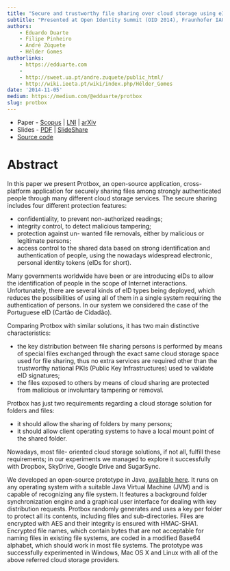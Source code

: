 ```yaml
---
title: "Secure and trustworthy file sharing over cloud storage using eID tokens"
subtitle: "Presented at Open Identity Summit (OID 2014), Fraunhofer IAO Institute Center, Stuttgart, Germany, 4-6 November 2014"
authors:
    - Eduardo Duarte
    - Filipe Pinheiro
    - André Zúquete
    - Hélder Gomes
authorlinks:
    - https://edduarte.com
    - 
    - http://sweet.ua.pt/andre.zuquete/public_html/
    - http://wiki.ieeta.pt/wiki/index.php/Hélder_Gomes
date: '2014-11-05'
medium: https://medium.com/@edduarte/protbox
slug: protbox
---
```


- Paper - [Scopus](http://www.scopus.com/inward/record.url?eid=2-s2.0-84919383572&partnerID=tZOtx3y1) | [LNI](http://subs.emis.de/LNI/Proceedings/Proceedings237/article15.html) | [arXiv](http://arxiv.org/abs/1501.03139)
- Slides - [PDF](/openidentity2014/slides.pdf) | [SlideShare](http://www.slideshare.net/EduardoDuarte33/oid2014presentation)
- [Source code](https://github.com/edduarte/protbox)

# Abstract

In this paper we present Protbox, an open-source application, cross-platform
application for securely sharing files among strongly authenticated people
through many different cloud storage services. The secure sharing includes four
different protection features:

- confidentiality, to prevent non-authorized readings;
- integrity control, to detect malicious tampering;
- protection against un- wanted file removals, either by malicious or
  legitimate persons;
- access control to the shared data based on strong identification and
  authentication of people, using the nowadays widespread electronic, personal
  identity tokens (eIDs for short).

Many governments worldwide have been or are introducing eIDs to allow the
identification of people in the scope of Internet interactions. Unfortunately,
there are several kinds of eID types being deployed, which reduces the
possibilities of using all of them in a single system requiring the
authentication of persons. In our system we considered the case of the
Portuguese eID (Cartão de Cidadão).

Comparing Protbox with similar solutions, it has two main distinctive
characteristics:

- the key distribution between file sharing persons is performed by means of
  special files exchanged through the exact same cloud storage space used for
  file sharing, thus no extra services are required other than the trustworthy
  national PKIs (Public Key Infrastructures) used to validate eID signatures;
- the files exposed to others by means of cloud sharing are protected from
  malicious or involuntary tampering or removal.

Protbox has just two requirements regarding a cloud storage solution for
folders and files:

- it should allow the sharing of folders by many persons;
- it should allow client operating systems to have a local mount point of the
  shared folder.

Nowadays, most file- oriented cloud storage solutions, if not all, fulfill
these requirements; in our experiments we managed to explore it successfully
with Dropbox, SkyDrive, Google Drive and SugarSync.

We developed an open-source prototype in Java, [available
here](https://github.com/edduarte/protbox). It runs on any operating system
with a suitable Java Virtual Machine (JVM) and is capable of recognizing any
file system. It features a background folder synchronization engine and a
graphical user interface for dealing with key distribution requests. Protbox
randomly generates and uses a key per folder to protect all its contents,
including files and sub-directories. Files are encrypted with AES and their
integrity is ensured with HMAC-SHA1. Encrypted file names, which contain bytes
that are not acceptable for naming files in existing file systems, are coded in
a modified Base64 alphabet, which should work in most file systems. The
prototype was successfully experimented in Windows, Mac OS X and Linux with all
of the above referred cloud storage providers.
